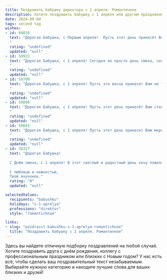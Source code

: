 ```yaml
---
title: Поздравить бабушку директора с 1 апреля. Романтичное
description: Хотите поздравить бабушку с 1 апреля или другим праздником? Наш ИИ создаст незабываемое поздравление, а вы обязательно выделитесь среди других.  
date: 2024-09-04
tags: second tag
wishes:
- id: 60810
  text: "Дорогая Бабушка, с Первым апреля!  Пусть этот день принесёт Вам не только улыбки и смех, но и яркие краски весеннего настроения, а Ваша душа всегда остаётся такой же светлой и прекрасной, как первые цветы весны!
  "
  rating: "undefined"
  updated: "null"
- id: 59922
  text: "Дорогая Бабушка, с 1 апреля! Сегодня не просто день смеха, сегодня день, когда мы можем сказать, что для нас ты – не просто директор, а настоящая волшебница, которая умеет создавать уют, тепло и атмосферу любви. Пусть этот день принесёт тебе море улыбок, приятных моментов и ощущение счастья, которое ничто не сможет омрачить!
  "
  rating: "undefined"
  updated: "null"
- id: 59700
  text: "Дорогая Бабушка, с 1 апреля! Пусть эта весна принесет Вам не только яркие краски и теплые лучи, но и новые, вдохновляющие идеи, которые Вы с легкостью воплотите в жизнь, как истинный директор своей чудесной жизни.
  "
  rating: "undefined"
  updated: "null"
- id: 59098
  text: "Дорогая Бабушка, с 1 апреля! Пусть этот день принесёт Вам столько же радости и улыбок, сколько Вы их дарите нам своим теплом и заботой. Пусть директорское кресло будет Вам мягким и комфортным, а все решения приходят легко и приносят успех. С любовью и благодарностью, всегда Ваши.
  "
  rating: "undefined"
  updated: "null"
- id: 58603
  text: "Дорогая Бабушка, с 1 апреля! Пусть этот день принесет Вам море улыбок, как солнечные блики на воде, а Ваша душа будет светлой и радостной, как весеннее небо.
  "
  rating: "undefined"
  updated: "null"
- id: 38327
  text: "Дорогая Бабушка!
  
  С Днём смеха, с 1 апреля! В этот светлый и радостный день хочу пожелать тебе море улыбок и искреннего счастья. Ты — наш мудрый директор, который с любовью и заботой ведет нашу семью к согласию и пониманию. Пусть каждый новый день наполняется радостью, светом и вдохновением. Как весенний цветок, ты радуешь всех нас своим теплом и любовью.
  
  С любовью и нежностью,
  Твой внучонок."
  rating: "0"
  updated: "null"

selectedValues:
  recipients: "babushku"
  holidays: "s-1-aprelya"
  professions: "direktor"
  style: "romantichnoe"

links:
- slug: "pozdravit-babushku-s-1-aprelya-romantichnoe"
  title: "Поздравить бабушку с 1 апреля. Романтичное"
---
```


Здесь вы найдете отличную подборку поздравлений на любой случай. 
Хотите поздравить друга с днём рождения, коллегу с профессиональным праздником или близких с Новым годом? У нас есть всё, чтобы сделать ваш поздравительный текст незабываемым. Выбирайте нужную категорию и находите лучшие слова для ваших близких и друзей!
